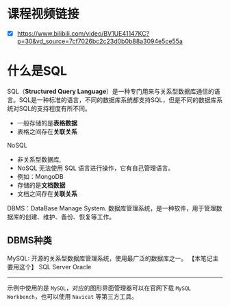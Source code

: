 # 课程视频链接
- [x] https://www.bilibili.com/video/BV1UE41147KC?p=30&vd_source=7cf7026bc2c23d0b0b88a3094e5ce55a

# 什么是SQL
SQL（**Structured Query Language**）是一种专门用来与关系型数据库通信的语言。SQL是一种标准的语言，不同的数据库系统都支持SQL，但是不同的数据库系统对SQL的支持程度有所不同。
- 一般存储的是**表格数据**
- 表格之间存在**关联关系**

NoSQL
- 非关系型数据库, 
- NoSQL 无法使用 SQL 语言进行操作，它有自己管理语言。
- 例如：MongoDB
- 存储的是**文档数据**
- 文档之间存在**关联关系**

DBMS：DataBase Manage System. 数据库管理系统，是一种软件，用于管理数据库的创建、维护、备份、恢复等工作。

## DBMS种类
MySQL: 开源的关系型数据库管理系统，使用最广泛的数据库之一。  【本笔记主要用这个】
SQL Server
Oracle

---

示例中使用的是 `MySQL`，对应的图形界面管理器可以在官网下载 `MySQL Workbench`，也可以使用 `Navicat` 等第三方工具。







